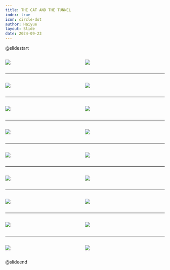 ```yaml
---
title: THE CAT AND THE TUNNEL
index: true
icon: circle-dot
author: Haiyue
layout: Slide
date: 2024-09-23
---
```

 
@slidestart

<div style="display:flex">
<div style="flex:1">

![](/reading/english/Level-V/THE%20CAT%20AND%20THE%20TUNNEL/001.webp)
</div>
<div style="flex:1">

![](/reading/english/Level-V/THE%20CAT%20AND%20THE%20TUNNEL/002.webp)
</div>
</div>

---

<div style="display:flex">
<div style="flex:1">

![](/reading/english/Level-V/THE%20CAT%20AND%20THE%20TUNNEL/003.webp)
</div>
<div style="flex:1">

![](/reading/english/Level-V/THE%20CAT%20AND%20THE%20TUNNEL/004.webp)
</div>
</div>

---

<div style="display:flex">
<div style="flex:1">

![](/reading/english/Level-V/THE%20CAT%20AND%20THE%20TUNNEL/005.webp)
</div>
<div style="flex:1">

![](/reading/english/Level-V/THE%20CAT%20AND%20THE%20TUNNEL/006.webp)
</div>
</div>

---

<div style="display:flex">
<div style="flex:1">

![](/reading/english/Level-V/THE%20CAT%20AND%20THE%20TUNNEL/007.webp)
</div>
<div style="flex:1">

![](/reading/english/Level-V/THE%20CAT%20AND%20THE%20TUNNEL/008.webp)
</div>
</div>

---

<div style="display:flex">
<div style="flex:1">

![](/reading/english/Level-V/THE%20CAT%20AND%20THE%20TUNNEL/009.webp)
</div>
<div style="flex:1">

![](/reading/english/Level-V/THE%20CAT%20AND%20THE%20TUNNEL/010.webp)
</div>
</div>

---

<div style="display:flex">
<div style="flex:1">

![](/reading/english/Level-V/THE%20CAT%20AND%20THE%20TUNNEL/011.webp)
</div>
<div style="flex:1">

![](/reading/english/Level-V/THE%20CAT%20AND%20THE%20TUNNEL/012.webp)
</div>
</div>

---

<div style="display:flex">
<div style="flex:1">

![](/reading/english/Level-V/THE%20CAT%20AND%20THE%20TUNNEL/013.webp)
</div>
<div style="flex:1">

![](/reading/english/Level-V/THE%20CAT%20AND%20THE%20TUNNEL/014.webp)
</div>
</div>

---

<div style="display:flex">
<div style="flex:1">

![](/reading/english/Level-V/THE%20CAT%20AND%20THE%20TUNNEL/015.webp)
</div>
<div style="flex:1">

![](/reading/english/Level-V/THE%20CAT%20AND%20THE%20TUNNEL/016.webp)
</div>
</div>

---

<div style="display:flex">
<div style="flex:1">

![](/reading/english/Level-V/THE%20CAT%20AND%20THE%20TUNNEL/017.webp)
</div>
<div style="flex:1">

![](/reading/english/Level-V/THE%20CAT%20AND%20THE%20TUNNEL/018.webp)
</div>
</div>

@slideend
